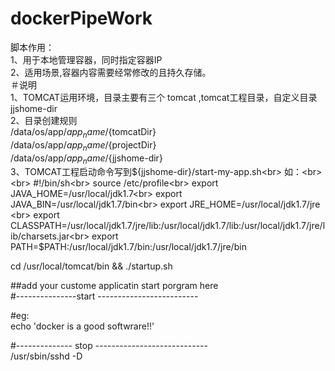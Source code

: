 # dockerPipeWork
脚本作用：<br>
  1、用于本地管理容器，同时指定容器IP<br>
  2、适用场景,容器内容需要经常修改的且持久存储。<br>
＃说明<br>
 1、TOMCAT运用环境，目录主要有三个 tomcat ,tomcat工程目录，自定义目录jjshome-dir<br>
 2、目录创建规则<br>
   /data/os/app/${app_name}/${tomcatDir}<br>
   /data/os/app/${app_name}/${projectDir}<br>
    /data/os/app/${app_name}/${jjshome-dir}<br>
 3、TOMCAT工程启动命令写到${jjshome-dir}/start-my-app.sh<br>
 如：<br>
<br>
 #!/bin/sh<br>
source /etc/profile<br>
export  JAVA_HOME=/usr/local/jdk1.7<br>
export  JAVA_BIN=/usr/local/jdk1.7/bin<br>
export  JRE_HOME=/usr/local/jdk1.7/jre <br>
export  CLASSPATH=/usr/local/jdk1.7/jre/lib:/usr/local/jdk1.7/lib:/usr/local/jdk1.7/jre/lib/charsets.jar<br>
export  PATH=$PATH:/usr/local/jdk1.7/bin:/usr/local/jdk1.7/jre/bin<br>

cd /usr/local/tomcat/bin && ./startup.sh<br>

##add your custome applicatin start porgram here <br>
#---------------start   -------------------------<br>

#eg:<br>
echo 'docker is a good softwrare!!'<br>

#-------------- stop  ----------------------------<br>
/usr/sbin/sshd -D<br>

